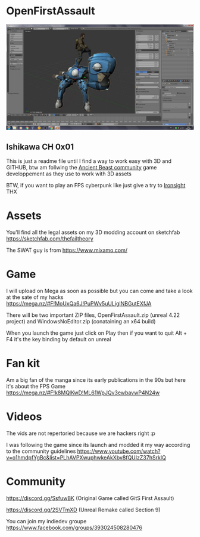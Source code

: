 # OpenFirstAssault

[![A Ghost in the Shell Story](Tachikoma.jpg)](https://giphy.com/gifs/ghost-in-the-shell-aramaki-ZaQIcsEMjwC5UiLWQi/tile)

## Ishikawa CH 0x01

This is just a readme file until I find a way to work easy with 3D and GITHUB, btw am follwing the [Ancient Beast community](https://ancientbeast.com/) game developpement as they use to work with 3D assets

BTW, if you want to play an FPS cyberpunk like just give a try to [Ironsight](https://fr.ironsight.aeriagames.com/) THX

# Assets

You'll find all the legal assets on my 3D modding account on sketchfab
https://sketchfab.com/thefailtheory

The SWAT guy is from https://www.mixamo.com/

# Game

I will upload on Mega as soon as possible but you can come and take a look at the sate of my hacks
https://mega.nz/#F!MoUxQa6J!PuPWv5uULigINBGutEXfJA

There will be two important ZIP files, OpenFirstAssault.zip (unreal 4.22 project) and WindowsNoEditor.zip (conataining an x64  build)

When you launch the game just click on Play then if you want to quit Alt + F4 it's the key binding by default on unreal

# Fan kit

Am a big fan of the manga since its early publications in the 90s but here it's about the FPS Game
https://mega.nz/#F!k8MQlKwD!ML61WpJQv3ewbavwP4N24w

# Videos

The vids are not repertoried because we are hackers right :p 

I was following the game since its launch and modded it my way according to the community guidelines
https://www.youtube.com/watch?v=o1hmdpfYgBc&list=PLhAVPXwuphwkeAkXbv8fQUIzZ37hSrkIQ

# Community

https://discord.gg/SsfuwBK (Original Game called GitS First Assault)

https://discord.gg/2SVTmXD (Unreal Remake called Section 9)

You can join my indiedev groupe https://www.facebook.com/groups/393024508280476

